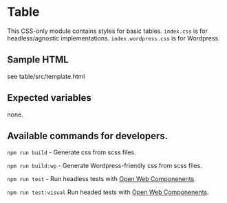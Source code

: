 # Table

This CSS-only module contains styles for basic tables. `index.css` is for headless/agnostic implementations. `index.wordpress.css` is for Wordpress.

## Sample HTML

see table/src/template.html

## Expected variables

none.

## Available commands for developers.

`npm run build` - Generate css from scss files.

`npm run build:wp` - Generate Wordpress-friendly css from scss files.

`npm run test` - Run headless tests with [Open Web Componenents](https://open-wc.org/).

`npm run test:visual` Run headed tests with [Open Web Componenents](https://open-wc.org/).
